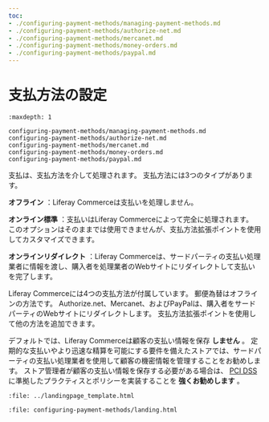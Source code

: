 ```yaml
---
toc:
- ./configuring-payment-methods/managing-payment-methods.md
- ./configuring-payment-methods/authorize-net.md
- ./configuring-payment-methods/mercanet.md
- ./configuring-payment-methods/money-orders.md
- ./configuring-payment-methods/paypal.md
---
```


# 支払方法の設定

```{toctree}
:maxdepth: 1

configuring-payment-methods/managing-payment-methods.md
configuring-payment-methods/authorize-net.md
configuring-payment-methods/mercanet.md
configuring-payment-methods/money-orders.md
configuring-payment-methods/paypal.md
```

支払は、支払方法を介して処理されます。 支払方法には3つのタイプがあります。

**オフライン** ：Liferay Commerceは支払いを処理しません。

**オンライン標準** ：支払いはLiferay Commerceによって完全に処理されます。 このオプションはそのままでは使用できませんが、支払方法拡張ポイントを使用してカスタマイズできます。

**オンラインリダイレクト** ：Liferay Commerceは、サードパーティの支払い処理業者に情報を渡し、購入者を処理業者のWebサイトにリダイレクトして支払いを完了します。

Liferay Commerceには4つの支払方法が付属しています。 郵便為替はオフラインの方法です。 Authorize.net、Mercanet、およびPayPalは、購入者をサードパーティのWebサイトにリダイレクトします。 支払方法拡張ポイントを使用して他の方法を追加できます。

デフォルトでは、Liferay Commerceは顧客の支払い情報を保存 **しません** 。 定期的な支払いやより迅速な精算を可能にする要件を備えたストアでは、サードパーティの支払い処理業者を使用して顧客の機密情報を管理することをお勧めします。 ストア管理者が顧客の支払い情報を保存する必要がある場合は、 [PCI DSS](https://www.pcisecuritystandards.org/) に準拠したプラクティスとポリシーを実装することを **強くお勧めします** 。

```{raw} html
:file: ../landingpage_template.html
```

```{raw} html
:file: configuring-payment-methods/landing.html
```
